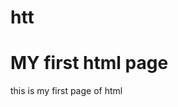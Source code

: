 # htt
<!doctype html>
<html>
<body>
<h1> MY first html page </h1>
<p>this is my first page of html </p>
</body>
</html>
